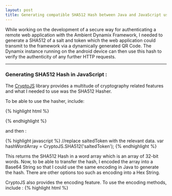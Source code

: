 ```yaml
---
layout: post
title: Generating compatible SHA512 Hash between Java and JavaScript using CryptoJS
---
```


While working on the development of a secure way for authenticating a remote web application with the Ambient Dynamix Framework, I needed to generate a SHA512 of a salt and token which the web application could transmit to the framework via a dynamically generated QR Code. The Dynamix instance running on the android device can then use this hash to verify the authenticity of any further HTTP requests.

---

### Generating SHA512 Hash in JavaScript :
The [CryptoJS](https://code.google.com/p/crypto-js/) library provides a multitude of cryptography related features and what I needed to use was the SHA512 Hasher.

To be able to use the hasher, include:

{% highlight html %}
<script type="text/javascript" src="http://crypto-js.googlecode.com/svn/tags/3.1.2/build/components/core-min.js"></script>
<script type="text/javascript" src="http://crypto-js.googlecode.com/svn/tags/3.1.2/build/rollups/sha256.js"></script>
{% endhighlight %}

and then : 

{% highlight javascript %}
//replace saltedToken with the relevant data.
var hashWordArray = CryptoJS.SHA512('saltedToken');
{% endhighlight %}

This returns the SHA512 Hash in a word array which is an array of 32-bit words. Now, to be able to transfer the hash, I encoded the array into a Base64 String so that I could use the same encoding in Java to generate the hash. There are other options too such as encoding into a Hex String.

CryptoJS also provides the encoding feature. To use the encoding methods, include :
{% highlight html %}
<script src="http://crypto-js.googlecode.com/svn/tags/3.1.2/build/components/enc-base64-min.js" type="text/javascript">
{% endhighlight %}

and then :
{% highlight javascript %}
var base64HashString = hashWordArray.toString(CryptoJS.enc.Base64);
{% endhighlight %}

### Generating SHA512 Hash in Java :
Now, to be able to verify the authenticity in Java, for a given String, I should be able to generate the same SHA512 Hash and this can be done using the following code :
{% highlight java %}
MessageDigest md = null;
String saltedToken = "saltedToken";
try {
    md = MessageDigest.getInstance("SHA-512");
    md.update(saltedToken.getBytes());
    byte byteData[] = md.digest();
    String base64 = Base64.encodeToString(byteData, Base64.NO_WRAP);
} catch (NoSuchAlgorithmException e) {
    Log.w(TAG, "Could not load MessageDigest: SHA-512");
    return false;
}
{% endhighlight %}

The important thing to note here is the Base64.NO_WRAP flag which ensures that while encoding, the encoder should omit all line terminators which is exactly what the JS encoder does.

Cheers! :D


